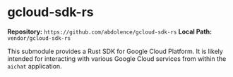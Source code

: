 # gcloud-sdk-rs

**Repository:** `https://github.com/abdolence/gcloud-sdk-rs`
**Local Path:** `vendor/gcloud-sdk-rs`

This submodule provides a Rust SDK for Google Cloud Platform. It is likely intended for interacting with various Google Cloud services from within the `aichat` application.